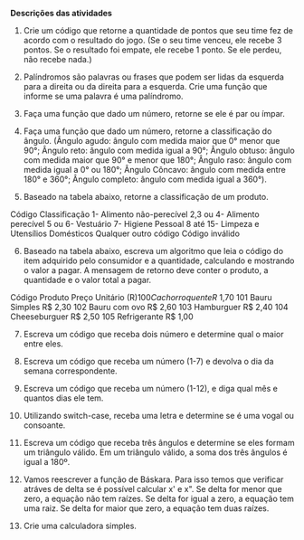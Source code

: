 **Descrições das atividades**

1. Crie um código que retorne a quantidade de pontos que seu time fez de acordo com o resultado do jogo. (Se o seu time venceu, ele recebe 3 pontos. Se o resultado foi empate, ele recebe 1 ponto. Se ele perdeu, não recebe nada.)

2. Palíndromos são palavras ou frases que podem ser lidas da esquerda para a direita ou da direita para a esquerda. Crie uma função que informe se uma palavra é uma palíndromo.

3. Faça uma função que dado um número, retorne se ele é par ou ímpar.

4. Faça uma função que dado um número, retorne a classificação do ângulo. (Ângulo agudo: ângulo com medida maior que 0° menor que 90°; Ângulo reto: ângulo com medida igual a 90°; Ângulo obtuso: ângulo com medida maior que 90° e menor que 180°; Ângulo raso: ângulo com medida igual a 0° ou 180°; Ângulo Côncavo: ângulo com medida entre 180° e 360°; Ângulo completo: ângulo com medida igual a 360°).

5. Baseado na tabela abaixo, retorne a classificação de um produto.

Código	Classificação
1- Alimento não-perecível
2,3 ou 4- Alimento perecível
5 ou 6- Vestuário
7- Higiene Pessoal 
8 até 15- Limpeza e Utensílios Domésticos
Qualquer outro código	Código inválido

6. Baseado na tabela abaixo, escreva um algoritmo que leia o código do item adquirido pelo consumidor e a quantidade, calculando e mostrando o valor a pagar. A mensagem de retorno deve conter o produto, a quantidade e o valor total a pagar.

Código	Produto	Preço Unitário (R$)
100	Cachorro quente	R$ 1,70
101	Bauru Simples	R$ 2,30
102	Bauru com ovo	R$ 2,60
103	Hamburguer	R$ 2,40
104	Cheeseburguer	R$ 2,50
105	Refrigerante	R$ 1,00

7. Escreva um código que receba dois número e determine qual o maior entre eles.

8. Escreva um código que receba um número (1-7) e devolva o dia da semana correspondente.

9. Escreva um código que receba um número (1-12), e diga qual mês e quantos dias ele tem.

10. Utilizando switch-case, receba uma letra e determine se é uma vogal ou consoante.

11. Escreva um código que receba três ângulos e determine se eles formam um triângulo válido. Em um triângulo válido, a soma dos três ângulos é igual a 180º.

12. Vamos reescrever a função de Báskara. Para isso temos que verificar atráves de delta se é possível calcular x' e x". Se delta for menor que zero, a equação não tem raízes. Se delta for igual a zero, a equação tem uma raiz. Se delta for maior que zero, a equação tem duas raízes.

13. Crie uma calculadora simples.
